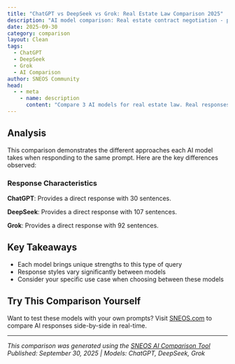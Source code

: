 ```yaml
---
title: "ChatGPT vs DeepSeek vs Grok: Real Estate Law Comparison 2025"
description: "AI model comparison: Real estate contract negotiation - protect buyer interests legally..."
date: 2025-09-30
category: comparison
layout: Clean
tags:
  - ChatGPT
  - DeepSeek
  - Grok
  - AI Comparison
author: SNEOS Community
head:
  - - meta
    - name: description
      content: "Compare 3 AI models for real estate law. Real responses from ChatGPT, DeepSeek, Grok with detailed analysis."
---
```


<ChatComparison
  title="ChatGPT vs DeepSeek vs Grok: Real Estate Law Comparison 2025"
  prompt="Real estate contract negotiation - protect buyer interests legally"
  :responses='{
    "ChatGPT": "When negotiating a real estate contract as a buyer, it is crucial to include provisions and strategies that protect your interests legally. Here are key tips and clauses to consider:\n\n1. **Contingencies**  \n   - **Inspection Contingency:** Allows you to conduct property inspections and back out or renegotiate if significant issues arise.  \n   - **Financing Contingency:** Ensures you can cancel the deal if you cannot secure mortgage financing under specified terms.  \n   - **Appraisal Contingency:** Protects you if the property appraises for less than the purchase price, allowing renegotiation or cancellation.  \n   - **Title Contingency:** Gives you the right to review and approve the title report to ensure the seller has clear ownership.  \n   - **Sale of Buyer\u2019s Home Contingency:** If applicable, protects you if you must sell your current property before buying.\n\n2. **Earnest Money Deposit**  \n   Negotiate a reasonable earnest money deposit and clarify under what circumstances it can be refunded to prevent losing large sums unfairly.\n\n3. **Clear Terms and Deadlines**  \n   Define clear timelines for inspections, financing approval, appraisal, and closing to avoid unnecessary delays that could jeopardize your interests.\n\n4. **Disclosure Requirements**  \n   Require the seller to provide full disclosures of known defects, liens, or issues to avoid surprises after closing.\n\n5. **Right to Walk Away**  \n   Explicitly retain your right to terminate the contract under specified contingencies without penalty.\n\n6. **Seller\u2019s Repairs and Closing Costs**  \n   Negotiate who pays for repairs or closing costs. Request that the seller address serious defects before closing.\n\n7. **Prorations**  \n   Ensure property taxes, utilities, HOA fees, and other recurring charges are prorated fairly as of the closing date.\n\n8. **Legal Review**  \n   Have an experienced real estate attorney review the contract before signing to ensure your rights are protected and to clarify any ambiguous language.\n\n9. **Dispute Resolution**  \n   Consider specifying mediation or arbitration before litigation to resolve disputes efficiently.\n\n10. **Additional Protections**  \n    - Include a clause requiring that all agreements be in writing.  \n    - State that the buyer\u2019s representations and warranties are contingent on accurate property information.  \n    - Reserve the right to conduct final walk-through before closing.\n\nBy incorporating these provisions and strategies, you can better protect your legal and financial interests in a real estate transaction. Consulting with a knowledgeable real estate attorney is highly advisable throughout the negotiation process.",
    "DeepSeek": "Of course. Protecting a buyer\u0027s interests during real estate contract negotiation is paramount. A contract is not just about price; it\u0027s about risk management.\n\nHere is a comprehensive guide to legally protecting a buyer\u0027s interests, broken down into key clauses and negotiation strategies.\n\n---\n\n### **The Golden Rule: Get a Real Estate Lawyer**\nBefore we begin, the single most important step to protect your legal interests is to **hire a qualified real estate attorney** in your state. While agents are invaluable, they are not lawyers. A lawyer drafts and interprets legal language, advises on your specific risks, and is your advocate in complex situations.\n\n---\n\n### **Part 1: Critical Protective Clauses (Contingencies)**\n\nContingencies are conditions that must be met for the contract to become binding. They are your legal \u0022escape hatches.\u0022 A well-protected buyer\u0027s offer is rich with contingencies.\n\n#### **1. Inspection Contingency (Due Diligence Period)**\nThis is your right to discover the property\u0027s true condition.\n\n*   **What to Negotiate:**\n    *   **Adequate Time:** Ensure you have enough time (e.g., 10-15 days) to hire professional inspectors (general, pest, radon, sewer scope, pool, etc.).\n    *   **\u0022Right to Remedies\u0022:** The language should state that if you discover unacceptable defects, you can: 1) **Cancel** the contract and get your earnest money back, or 2) **Request Repairs** from the seller.\n    *   **Negotiation Leverage:** Be specific. Instead of \u0022seller to fix all items,\u0022 request \u0022seller to remediate active plumbing leaks at their expense using a licensed plumber\u0022 or \u0022seller to provide a credit at closing of $X for roof repair.\u0022\n\n#### **2. Financing (Mortgage) Contingency**\nThis protects you if you cannot secure a loan.\n\n*   **What to Negotiate:**\n    *   **Specific Terms:** The clause should specify the loan amount, interest rate (or \u0022at prevailing market rate\u0022), and type (e.g., 30-year fixed).\n    *   **Automatic Extension:** Include language that the deadline is automatically extended if the lender delays the appraisal.\n    *   **Protection:** If your loan is denied, this clause allows you to cancel the contract and recover your earnest money.\n\n#### **3. Appraisal Contingency**\nCrucial in a shifting market, this protects you from overpaying.\n\n*   **What to Negotiate:**\n    *   **Clear Options:** If the appraisal comes in lower than the purchase price, the clause should give you the right to:\n        1.  **Cancel** the contract.\n        2.  **Negotiate** with the seller to lower the price to the appraised value.\n        3.  **Pay the difference** out-of-pocket (risky for the buyer).\n    *   Without this, you could be forced to cover a large cash gap.\n\n#### **4. Title Contingency**\nThis ensures you receive a clear and marketable title.\n\n*   **What to Negotiate:**\n    *   **Clean Title:** The seller must provide a title report free of liens, judgments, or easements (unless agreed upon, like a utility easement).\n    *   **Title Insurance:** Require the seller to pay for the Owner\u0027s Title Insurance Policy, which protects you from future claims against the title. This is standard in many regions but is a key point of negotiation.\n\n#### **5. Sale of Current Home Contingency**\nIf you need to sell your existing home to buy the new one.\n\n*   **What to Negotiate:**\n    *   This is a major ask from a seller, as it makes the sale dependent on another transaction.\n    *   **Be Reasonable:** Offer a strong price to make it attractive.\n    *   **\u0022Kick-Out\u0022 Clause:** The seller may require a \u0022kick-out\u0022 or \u0022first-right-of-refusal\u0022 clause, allowing them to continue marketing the home. If they get another offer, you have a short window (e.g., 72 hours) to remove your contingency or cancel the contract.\n\n---\n\n### **Part 2: Key Protections in the Contract Body**\n\nBeyond contingencies, scrutinize these standard sections.\n\n#### **1. Representations and Disclosures**\n*   **Seller Property Disclosure (SPD):** Legally require the seller to complete a detailed form disclosing known defects with the roof, foundation, plumbing, history of leaks, pests, etc.\n*   **Lead-Based Paint (for homes pre-1978):** Federal law requires disclosure.\n*   **Material Defects:** Negotiate that the seller warrants there are no *known* material defects not listed on the disclosure form. This provides recourse if you discover they lied.\n\n#### **2. Property Condition \u0022As-Is\u0022 Clauses**\nBe extremely careful with \u0022As-Is\u0022 contracts. \u0022As-Is\u0022 does not mean you waive all your rights.\n*   **Negotiate:** Even in an \u0022As-Is\u0022 sale, you must preserve the **Inspection Contingency**. This allows you to inspect and *walk away* if the condition is unacceptable. You are agreeing to buy it in its current state, but only after you know what that state is.\n\n#### **3. Earnest Money Deposit**\nThis is your \u0022good faith\u0022 money held in escrow.\n*   **What to Negotiate:**\n    *   **Reasonable Amount:** In a competitive market, a larger deposit may be necessary, but it increases your risk. Start with a standard amount (e.g., 1-3%).\n    *   **Clear Release Terms:** The contract must specify that your earnest money is returned to you if you cancel under a valid contingency.\n\n#### **4. Personal Property (Chattel)**\nItems that are not permanently affixed to the property.\n*   **Be Specific:** Do not rely on verbal promises. List every item you expect to stay (refrigerator, washer/dryer, window treatments, shed, etc.) in an addendum to the contract. Vague language like \u0022all existing appliances\u0022 can lead to disputes.\n\n#### **5. Home Warranty**\n*   **Negotiate for the Seller to Pay:** Request that the seller purchase a one-year home service warranty. This provides peace of mind for repairs to major systems and appliances after closing.\n\n#### **6. Closing and Possession Dates**\n*   **Rent-Back Agreement:** If the seller needs to stay in the home after closing, treat it as a formal lease. Require a significant security deposit and a per-diem fee held in escrow. This ensures they have incentive to leave on time and protects you if they damage the property after closing.\n\n---\n\n### **Part 3: The Negotiation Mindset \u0026 Process**\n\n1.  **Start with a Strong, Clean Offer:** An offer that is too low or has overly aggressive terms may be rejected out of hand. Your agent can advise on what\u0027s competitive.\n2.  **Prioritize Your Protections:** Know which contingencies are non-negotiable for you (likely inspection and financing). Be more flexible on others.\n3.  **Use Inspections as Leverage, Not a Weapon:** The goal is not to nitpick, but to identify significant, expensive, or safety-related defects. Present your repair requests professionally, backed by inspector quotes and photos.\n4.  **Get Everything in Writing:** Any agreement, no matter how small, must be documented in a signed contract addendum. Emails and text messages are not enough.\n5.  **Don\u0027t Waive Contingencies Lightly:** In a hot market, buyers are tempted to waive inspections or appraisals to make their offer stronger. This is extremely risky. Consider alternatives instead, like a shorter inspection period or an appraisal gap coverage clause (where you agree to cover a small, predefined gap between the appraised value and sale price).\n\n### **Summary: Your Buyer\u0027s Protection Checklist**\n\n*   [ ] Hired a qualified real estate attorney.\n*   [ ] Included a robust **Inspection Contingency** with right to cancel/request repairs.\n*   [ ] Included a **Financing Contingency** tied to a specific loan.\n*   [ ] Included an **Appraisal Contingency**.\n*   [ ] Verified the **Title Contingency** and title insurance.\n*   [ ] Reviewed and understood the **Seller\u0027s Disclosures**.\n*   [ ] Listed all **included personal property** in an addendum.\n*   [ ] Negotiated a **home warranty** paid by the seller.\n*   [ ] Ensured **earnest money release terms** are clear.\n*   [ ] Have a formal plan for any **post-closing possession** by the seller.\n\nBy focusing on these legal and strategic points, you shift from simply hoping the house is okay to proactively verifying its condition and protecting your financial investment.",
    "Grok": "Negotiating a real estate contract as a buyer requires careful attention to terms and conditions to protect your interests legally. Below are key strategies and clauses to focus on during negotiations to ensure your protection. Always consult with a qualified real estate attorney or agent to tailor these suggestions to your specific situation and local laws.\n\n---\n\n### **1. Hire Professional Representation**\n- **Real Estate Agent**: A buyer\u2019s agent can represent your interests and guide you through the negotiation process, ensuring the contract reflects your needs.\n- **Real Estate Attorney**: Engage an attorney to review and draft contract terms, especially in complex transactions or if local laws are stringent.\n\n---\n\n### **2. Key Contract Clauses to Protect Buyer Interests**\nWhen negotiating the purchase agreement, ensure the following provisions are included or adjusted to safeguard your interests:\n\n#### **a. Contingencies**\nContingencies allow you to back out of the deal without losing your earnest money deposit if certain conditions aren\u2019t met. Common contingencies to include:\n- **Financing Contingency**: Protects you if you cannot secure a mortgage. Specify the loan amount, interest rate, and deadline for approval.\n- **Inspection Contingency**: Allows you to inspect the property for structural, mechanical, or other issues. If significant problems are found, you can renegotiate or walk away. Include timelines for inspections and repair requests.\n- **Appraisal Contingency**: Ensures the property appraises at or above the purchase price. If it appraises lower, you can renegotiate or cancel the deal.\n- **Title Contingency**: Confirms the seller has a clear title to the property. If title issues arise, you can exit the contract.\n- **Home Sale Contingency (if applicable)**: If you need to sell your current home before buying, this clause allows you to back out if your sale falls through.\n\n#### **b. Earnest Money Deposit Protections**\n- Specify that the earnest money deposit will be held in an escrow account by a neutral third party (e.g., title company or attorney).\n- Include conditions under which the deposit is refundable (e.g., failed contingencies or seller default).\n- Limit the deposit amount to a reasonable figure (typically 1-3% of the purchase price), depending on local custom.\n\n#### **c. Clear Repair and Maintenance Clauses**\n- Request a seller disclosure statement detailing known property issues.\n- Negotiate for the seller to complete specific repairs before closing, or provide a credit or price reduction if issues are found during inspection.\n- Include a \u201Cwalk-through\u201D clause allowing a final inspection 24-48 hours before closing to ensure the property is in the agreed-upon condition.\n\n#### **d. Closing Costs and Fees**\n- Negotiate for the seller to cover certain closing costs (e.g., title insurance, transfer taxes) if local market conditions allow.\n- Clearly outline who pays for what in the contract to avoid surprises.\n\n#### **e. Possession and Closing Dates**\n- Specify the exact closing date and possession date (when you take ownership). Ensure there\u2019s a penalty for the seller if they fail to vacate by the agreed-upon date.\n- Include a \u201Crent-back\u201D agreement if the seller needs to stay past closing, outlining terms like daily rent and liability.\n\n#### **f. Warranties and Disclosures**\n- Request a home warranty (if not already offered) to cover major systems/appliances for a set period after closing.\n- Ensure the seller provides all legally required disclosures (e.g., lead paint, mold, flooding risks) and review them carefully.\n\n#### **g. Default Clauses**\n- Define what constitutes a seller default (e.g., failure to disclose defects, failure to deliver clear title) and your remedies, such as canceling the contract or seeking damages.\n- Limit your liability in case of buyer default (e.g., losing only the earnest money deposit, not facing lawsuits for specific performance).\n\n#### **h. Dispute Resolution**\n- Include a mediation or arbitration clause to resolve disputes without costly litigation. Specify the process and location for dispute resolution.\n\n---\n\n### **3. Conduct Due Diligence**\nProtect yourself by thoroughly investigating the property and terms before signing or during the contingency period:\n- **Property Inspection**: Hire a qualified inspector to check for structural issues, pest infestations, and code violations.\n- **Title Search**: Work with a title company to ensure there are no liens, encumbrances, or ownership disputes.\n- **Zoning and Restrictions**: Verify zoning laws, homeowner association (HOA) rules, and any restrictions that could affect your use of the property.\n- **Survey**: Request a property survey to confirm boundary lines and avoid future disputes.\n\n---\n\n### **4. Negotiation Strategies to Protect Your Interests**\n- **Start with a Strong Offer but Leave Room for Negotiation**: Base your offer on comparable sales (comps) and market conditions. Avoid overpaying, as it could lead to appraisal issues.\n- **Request Seller Concessions**: Ask for concessions like closing cost assistance, repairs, or inclusions (e.g., appliances, fixtures) to reduce your financial burden.\n- **Cap Your Liability**: Limit penalties or obligations in case you need to cancel due to contingencies or unforeseen circumstances.\n- **Be Clear About Timelines**: Negotiate reasonable deadlines for inspections, financing approval, and closing to avoid being rushed into decisions.\n- **Get Everything in Writing**: Oral promises are not enforceable. Ensure all negotiated terms, repairs, or concessions are documented in the contract or as addendums.\n\n---\n\n### **5. Avoid Common Pitfalls**\n- **Waiving Contingencies**: Avoid waiving key contingencies (like inspection or financing) to make your offer more competitive unless you\u2019re financially secure and fully aware of the risks.\n- **Rushing the Process**: Take time to review all documents and conduct due diligence. Don\u2019t let pressure from the seller or agent push you into a hasty decision.\n- **Ignoring Local Laws**: Real estate laws vary by state or country. Ensure your contract complies with local regulations and includes mandatory disclosures.\n- **Overlooking HOA Rules**: If the property is in an HOA, review bylaws and fees to ensure they align with your lifestyle and budget.\n\n---\n\n### **6. Post-Negotiation Steps**\n- **Review the Final Contract**: Have your attorney or agent review the finalized contract before signing to ensure all negotiated terms are included.\n- **Secure Insurance**: Obtain homeowner\u2019s insurance and, if applicable, flood or earthquake insurance before closing.\n- **Document Everything**: Keep records of all communications, inspections, and agreements in case disputes arise later.\n\n---\n\n### **Sample Protective Clauses to Request**\nHere are examples of language you might request (consult an attorney to adapt to your situation and jurisdiction):\n1. **Inspection Contingency**: \u201CBuyer shall have [X] days from the effective date of this contract to conduct a home inspection. If the inspection reveals material defects, Buyer may terminate the contract and receive a full refund of the earnest money deposit or negotiate repairs with Seller.\u201D\n2. **Financing Contingency**: \u201CThis agreement is contingent upon Buyer obtaining financing for [X%] of the purchase price at an interest rate not to exceed [Y%] by [date]. If financing is not secured, Buyer may terminate the contract with a full refund of the earnest money deposit.\u201D\n3. **Final Walk-Through**: \u201CBuyer reserves the right to conduct a final walk-through within 48 hours of closing to ensure the property is in the same condition as at the time of inspection, normal wear and tear excepted.\u201D\n\n---\n\nBy focusing on these strategies and working with professionals, you can negotiate a real estate contract that minimizes risks and protects your legal and financial interests as a buyer. If you\u2019re in a competitive market, balance protective measures with flexibility to ensure your offer remains attractive to the seller. Always prioritize legal review to address specific concerns or local nuances."
  }'
  published-date="11:33"
/>

## Analysis

This comparison demonstrates the different approaches each AI model takes when responding to the same prompt. Here are the key differences observed:

### Response Characteristics

**ChatGPT**: Provides a direct response with 30 sentences. 

**DeepSeek**: Provides a direct response with 107 sentences. 

**Grok**: Provides a direct response with 92 sentences. 

## Key Takeaways

- Each model brings unique strengths to this type of query
- Response styles vary significantly between models
- Consider your specific use case when choosing between these models

## Try This Comparison Yourself

Want to test these models with your own prompts? Visit [SNEOS.com](https://sneos.com) to compare AI responses side-by-side in real-time.

---

*This comparison was generated using the [SNEOS AI Comparison Tool](https://sneos.com)*
*Published: September 30, 2025 | Models: ChatGPT, DeepSeek, Grok*
